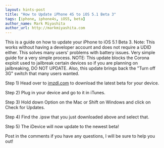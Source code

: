 ```yaml
---
layout: hints-post
title: "How to Update iPhone 4S to iOS 5.1 Beta 3"
tags: [iphone, iphone4s, iOS5, beta]
author_name: Mark Miyashita
author_url: http://markmiyashita.com
---
```


This is a guide on how to update your iPhone to iOS 5.1 Beta 3. Note: This works without having a developer account and does not require a UDID either. This solves many users' problems with battery issues. Very simple guide for a very simple process. NOTE: This update blocks the Corona exploit used to jailbreak certain devices so if you are planning on jailbreaking, DO NOT UPDATE. Also, this update brings back the "Turn off 3G" switch that many users wanted.

Step 1) Head over to <a href="http://imzdl.com/">imzdl.com</a> to download the latest beta for your device.

Step 2) Plug in your device and go to it in iTunes.

Step 3) Hold down Option on the Mac or Shift on Windows and click on Check for Updates.

Step 4) Find the .ipsw that you just downloaded above and select that.

Step 5) The iDevice will now update to the newest beta!

Post in the comments if you have any questions, I will be sure to help you out!